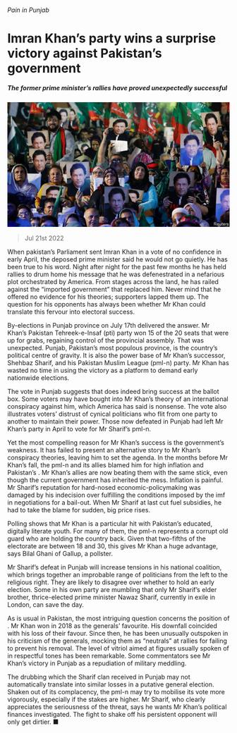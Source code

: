 ###### Pain in Punjab

# Imran Khan’s party wins a surprise victory against Pakistan’s government 

##### The former prime minister’s rallies have proved unexpectedly successful 

![image](images/20220723_ASP503.jpg) 

> Jul 21st 2022 

When pakistan’s Parliament sent Imran Khan  in a vote of no confidence in early April, the deposed prime minister said he would not go quietly. He has been true to his word. Night after night for the past few months he has held rallies to drum home his message that he was defenestrated in a nefarious plot orchestrated by America. From stages across the land, he has railed against the “imported government” that replaced him. Never mind that he offered no evidence for his theories; supporters lapped them up. The question for his opponents has always been whether Mr Khan could translate this fervour into electoral success.

By-elections in Punjab province on July 17th delivered the answer. Mr Khan’s Pakistan Tehreek-e-Insaf (pti) party won 15 of the 20 seats that were up for grabs, regaining control of the provincial assembly. That was unexpected. Punjab, Pakistan’s most populous province, is the country’s political centre of gravity. It is also the power base of Mr Khan’s successor, Shehbaz Sharif, and his Pakistan Muslim League (pml-n) party. Mr Khan has wasted no time in using the victory as a platform to demand early nationwide elections. 

The vote in Punjab suggests that  does indeed bring success at the ballot box. Some voters may have bought into Mr Khan’s theory of an international conspiracy against him, which America has said is nonsense. The vote also illustrates voters’ distrust of cynical politicians who flit from one party to another to maintain their power. Those now defeated in Punjab had left Mr Khan’s party in April to vote for Mr Sharif’s pml-n.

Yet the most compelling reason for Mr Khan’s success is the government’s weakness. It has failed to present an alternative story to Mr Khan’s conspiracy theories, leaving him to set the agenda. In the months before Mr Khan’s fall, the pml-n and its allies blamed him for high inflation and Pakistan’s . Mr Khan’s allies are now beating them with the same stick, even though the current government has inherited the mess. Inflation is painful. Mr Sharif’s reputation for hard-nosed economic-policymaking was damaged by his indecision over fulfilling the conditions imposed by the imf in negotiations for a bail-out. When Mr Sharif at last cut fuel subsidies, he had to take the blame for sudden, big price rises.

Polling shows that Mr Khan is a particular hit with Pakistan’s educated, digitally literate youth. For many of them, the pml-n represents a corrupt old guard who are holding the country back. Given that two-fifths of the electorate are between 18 and 30, this gives Mr Khan a huge advantage, says Bilal Ghani of Gallup, a pollster. 

Mr Sharif’s defeat in Punjab will increase tensions in his national coalition, which brings together an improbable range of politicians from the left to the religious right. They are likely to disagree over whether to hold an early election. Some in his own party are mumbling that only Mr Sharif’s elder brother, thrice-elected prime minister Nawaz Sharif, currently in exile in London, can save the day.

As is usual in Pakistan, the most intriguing question concerns the position of . Mr Khan won in 2018 as the generals’ favourite. His downfall coincided with his loss of their favour. Since then, he has been unusually outspoken in his criticism of the generals, mocking them as “neutrals” at rallies for failing to prevent his removal. The level of vitriol aimed at figures usually spoken of in respectful tones has been remarkable. Some commentators see Mr Khan’s victory in Punjab as a repudiation of military meddling.

The drubbing which the Sharif clan received in Punjab may not automatically translate into similar losses in a putative general election. Shaken out of its complacency, the pml-n may try to mobilise its vote more vigorously, especially if the stakes are higher. Mr Sharif, who clearly appreciates the seriousness of the threat, says he wants Mr Khan’s political finances investigated. The fight to shake off his persistent opponent will only get dirtier. ■


